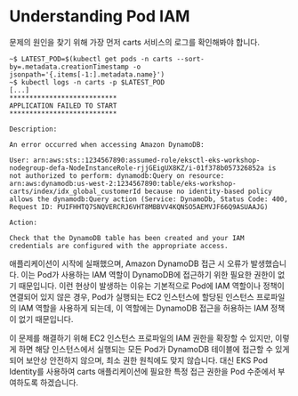 # Understanding Pod IAM

문제의 원인을 찾기 위해 가장 먼저 carts 서비스의 로그를 확인해봐야 합니다.

```
~$ LATEST_POD=$(kubectl get pods -n carts --sort-by=.metadata.creationTimestamp -o jsonpath='{.items[-1:].metadata.name}')
~$ kubectl logs -n carts -p $LATEST_POD
[...]
***************************
APPLICATION FAILED TO START
***************************
 
Description:
 
An error occurred when accessing Amazon DynamoDB:
 
User: arn:aws:sts::1234567890:assumed-role/eksctl-eks-workshop-nodegroup-defa-NodeInstanceRole-rjjGEigUX8KZ/i-01f378b057326852a is not authorized to perform: dynamodb:Query on resource: arn:aws:dynamodb:us-west-2:1234567890:table/eks-workshop-carts/index/idx_global_customerId because no identity-based policy allows the dynamodb:Query action (Service: DynamoDb, Status Code: 400, Request ID: PUIFHHTQ7SNQVERCRJ6VHT8MBBVV4KQNSO5AEMVJF66Q9ASUAAJG)
 
Action:
 
Check that the DynamoDB table has been created and your IAM credentials are configured with the appropriate access.
```

애플리케이션이 시작에 실패했으며, Amazon DynamoDB 접근 시 오류가 발생했습니다. 이는 Pod가 사용하는 IAM 역할이 DynamoDB에 접근하기 위한 필요한 권한이 없기 때문입니다. 이런 현상이 발생하는 이유는 기본적으로 Pod에 IAM 역할이나 정책이 연결되어 있지 않은 경우, Pod가 실행되는 EC2 인스턴스에 할당된 인스턴스 프로파일의 IAM 역할을 사용하게 되는데, 이 역할에는 DynamoDB 접근을 허용하는 IAM 정책이 없기 때문입니다.

이 문제를 해결하기 위해 EC2 인스턴스 프로파일의 IAM 권한을 확장할 수 있지만, 이렇게 하면 해당 인스턴스에서 실행되는 모든 Pod가 DynamoDB 테이블에 접근할 수 있게 되어 보안상 안전하지 않으며, 최소 권한 원칙에도 맞지 않습니다. 대신 EKS Pod Identity를 사용하여 carts 애플리케이션에 필요한 특정 접근 권한을 Pod 수준에서 부여하도록 하겠습니다.
